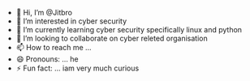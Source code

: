 - 👋 Hi, I’m @Jitbro
- 👀 I’m interested in cyber security 
- 🌱 I’m currently learning cyber security specifically linux and python 
- 💞️ I’m looking to collaborate on cyber releted organisation 
- 📫 How to reach me ...
- 😄 Pronouns: ... he
- ⚡ Fun fact: ... iam very much curious 

<!---
Jitbro/Jitbro is a ✨ special ✨ repository because its `README.md` (this file) appears on your GitHub profile.
You can click the Preview link to take a look at your changes.
--->
